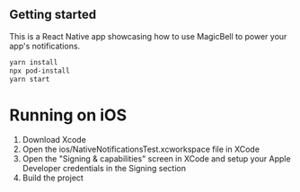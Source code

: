 ## Getting started

This is a React Native app showcasing how to use MagicBell to power your app's notifications.

```sh
yarn install
npx pod-install
yarn start
```

# Running on iOS

1. Download Xcode
2. Open the ios/NativeNotificationsTest.xcworkspace file in XCode
3. Open the "Signing & capabilities" screen in XCode and setup your Apple Developer credentials in the Signing section
4. Build the project
